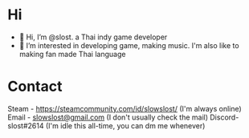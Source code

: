 # Hi
- 👋 Hi, I’m @slost. a Thai indy game developer
- 👀 I’m interested in developing game, making music. I'm also like to making fan made Thai language

# Contact
Steam - https://steamcommunity.com/id/slowslost/ (I'm always online)
Email - slowslost@gmail.com (I don't usually check the mail)
Discord- slost#2614 (I'm idle this all-time, you can dm me whenever)

<!---
slost/slost is a ✨ special ✨ repository because its `README.md` (this file) appears on your GitHub profile.
You can click the Preview link to take a look at your changes.
--->
